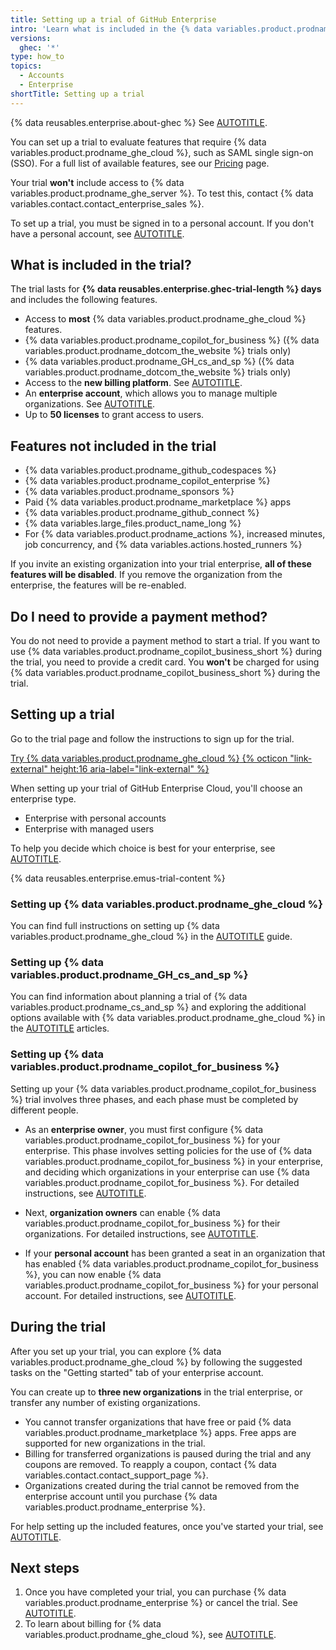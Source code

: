 ```yaml
---
title: Setting up a trial of GitHub Enterprise
intro: 'Learn what is included in the {% data variables.product.prodname_ghe_cloud %} trial, and how to get started.'
versions:
  ghec: '*'
type: how_to
topics:
  - Accounts
  - Enterprise
shortTitle: Setting up a trial
---
```


{% data reusables.enterprise.about-ghec %} See [AUTOTITLE](/enterprise-cloud@latest/admin/overview/about-github-enterprise-cloud).

You can set up a trial to evaluate features that require {% data variables.product.prodname_ghe_cloud %}, such as SAML single sign-on (SSO). For a full list of available features, see our [Pricing](https://github.com/pricing) page.

Your trial **won't** include access to {% data variables.product.prodname_ghe_server %}. To test this, contact {% data variables.contact.contact_enterprise_sales %}.

To set up a trial, you must be signed in to a personal account. If you don't have a personal account, see [AUTOTITLE](/free-pro-team@latest/get-started/start-your-journey/creating-an-account-on-github).

## What is included in the trial?

The trial lasts for **{% data reusables.enterprise.ghec-trial-length %} days** and includes the following features.

* Access to **most** {% data variables.product.prodname_ghe_cloud %} features.
* {% data variables.product.prodname_copilot_for_business %} ({% data variables.product.prodname_dotcom_the_website %} trials only)
* {% data variables.product.prodname_GH_cs_and_sp %} ({% data variables.product.prodname_dotcom_the_website %} trials only)
* Access to the **new billing platform**. See [AUTOTITLE](/billing/using-the-new-billing-platform/about-the-new-billing-platform-for-enterprises).
* An **enterprise account**, which allows you to manage multiple organizations. See [AUTOTITLE](/enterprise-cloud@latest/get-started/learning-about-github/types-of-github-accounts).
* Up to **50 licenses** to grant access to users.

## Features not included in the trial

* {% data variables.product.prodname_github_codespaces %}
* {% data variables.product.prodname_copilot_enterprise %}
* {% data variables.product.prodname_sponsors %}
* Paid {% data variables.product.prodname_marketplace %} apps
* {% data variables.product.prodname_github_connect %}
* {% data variables.large_files.product_name_long %}
* For {% data variables.product.prodname_actions %}, increased minutes, job concurrency, and {% data variables.actions.hosted_runners %}

If you invite an existing organization into your trial enterprise, **all of these features will be disabled**. If you remove the organization from the enterprise, the features will be re-enabled.

## Do I need to provide a payment method?

You do not need to provide a payment method to start a trial. If you want to use {% data variables.product.prodname_copilot_business_short %} during the trial, you need to provide a credit card. You **won't** be charged for using {% data variables.product.prodname_copilot_business_short %} during the trial.

## Setting up a trial

Go to the trial page and follow the instructions to sign up for the trial.

<a href="https://github.com//account/enterprises/new?ref_cta=GHEC+trial&ref_loc=Getting+started+with+the+github+enterprise+cloud+trial&ref_page=docs" target="_blank" class="btn btn-primary mt-3 mr-3 no-underline"><span>Try {% data variables.product.prodname_ghe_cloud %}</span> {% octicon "link-external" height:16 aria-label="link-external" %}</a>

When setting up your trial of GitHub Enterprise Cloud, you'll choose an enterprise type.

* Enterprise with personal accounts
* Enterprise with managed users

To help you decide which choice is best for your enterprise, see [AUTOTITLE](/admin/managing-iam/understanding-iam-for-enterprises/choosing-an-enterprise-type-for-github-enterprise-cloud).

{% data reusables.enterprise.emus-trial-content %}

### Setting up {% data variables.product.prodname_ghe_cloud %}

You can find full instructions on setting up {% data variables.product.prodname_ghe_cloud %} in the [AUTOTITLE](/enterprise-cloud@latest/get-started/onboarding/getting-started-with-github-enterprise-cloud) guide.

### Setting up {% data variables.product.prodname_GH_cs_and_sp %}

You can find information about planning a trial of {% data variables.product.prodname_cs_and_sp %} and exploring the additional options available with {% data variables.product.prodname_ghe_cloud %} in the [AUTOTITLE](/code-security/trialing-github-advanced-security) articles.

### Setting up {% data variables.product.prodname_copilot_for_business %}

Setting up your {% data variables.product.prodname_copilot_for_business %} trial involves three phases, and each phase must be completed by different people.

* As an **enterprise owner**, you must first configure {% data variables.product.prodname_copilot_for_business %} for your enterprise. This phase involves setting policies for the use of {% data variables.product.prodname_copilot_for_business %} in your enterprise, and deciding which organizations in your enterprise can use {% data variables.product.prodname_copilot_for_business %}. For detailed instructions, see [AUTOTITLE](/enterprise-cloud@latest/copilot/setting-up-github-copilot/setting-up-github-copilot-for-your-enterprise).

* Next, **organization owners** can enable {% data variables.product.prodname_copilot_for_business %} for their organizations. For detailed instructions, see [AUTOTITLE](/enterprise-cloud@latest/copilot/setting-up-github-copilot/setting-up-github-copilot-for-your-organization).

* If your **personal account** has been granted a seat in an organization that has enabled {% data variables.product.prodname_copilot_for_business %}, you can now enable {% data variables.product.prodname_copilot_for_business %} for your personal account. For detailed instructions, see [AUTOTITLE](/enterprise-cloud@latest/copilot/setting-up-github-copilot/setting-up-github-copilot-for-yourself).

## During the trial

After you set up your trial, you can explore {% data variables.product.prodname_ghe_cloud %} by following the suggested tasks on the "Getting started" tab of your enterprise account.

You can create up to **three new organizations** in the trial enterprise, or transfer any number of existing organizations.

* You cannot transfer organizations that have free or paid {% data variables.product.prodname_marketplace %} apps. Free apps are supported for new organizations in the trial.
* Billing for transferred organizations is paused during the trial and any coupons are removed. To reapply a coupon, contact {% data variables.contact.contact_support_page %}.
* Organizations created during the trial cannot be removed from the enterprise account until you purchase {% data variables.product.prodname_enterprise %}.

For help setting up the included features, once you've started your trial, see [AUTOTITLE](/enterprise-cloud@latest/get-started/onboarding/getting-started-with-the-github-enterprise-cloud-trial).

## Next steps

1. Once you have completed your trial, you can purchase {% data variables.product.prodname_enterprise %} or cancel the trial. See [AUTOTITLE](/enterprise-onboarding/getting-started-with-your-enterprise/ending-a-trial-of-github-enterprise).
1. To learn about billing for {% data variables.product.prodname_ghe_cloud %}, see [AUTOTITLE](/enterprise-onboarding/getting-started-with-your-enterprise/about-enterprise-billing).
